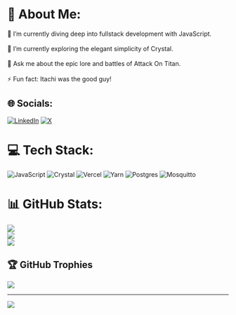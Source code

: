# 💫 About Me:
🔭 I’m currently diving deep into fullstack development with JavaScript.<br><br>🌱 I’m currently exploring the elegant simplicity of Crystal.<br><br>💬 Ask me about the epic lore and battles of Attack On Titan.<br><br>⚡ Fun fact: Itachi was the good guy!


## 🌐 Socials:
[![LinkedIn](https://img.shields.io/badge/LinkedIn-%230077B5.svg?logo=linkedin&logoColor=white)](https://linkedin.com/in/finley-mwachia) [![X](https://img.shields.io/badge/X-black.svg?logo=X&logoColor=white)](https://x.com/pafamy) 

# 💻 Tech Stack:
![JavaScript](https://img.shields.io/badge/javascript-%23323330.svg?style=for-the-badge&logo=javascript&logoColor=%23F7DF1E) ![Crystal](https://img.shields.io/badge/crystal-%23000000.svg?style=for-the-badge&logo=crystal&logoColor=white) ![Vercel](https://img.shields.io/badge/vercel-%23000000.svg?style=for-the-badge&logo=vercel&logoColor=white) ![Yarn](https://img.shields.io/badge/yarn-%232C8EBB.svg?style=for-the-badge&logo=yarn&logoColor=white) ![Postgres](https://img.shields.io/badge/postgres-%23316192.svg?style=for-the-badge&logo=postgresql&logoColor=white) ![Mosquitto](https://img.shields.io/badge/mosquitto-%233C5280.svg?style=for-the-badge&logo=eclipsemosquitto&logoColor=white)
# 📊 GitHub Stats:
![](https://github-readme-stats.vercel.app/api?username=nader215&theme=shadow_green&hide_border=false&include_all_commits=true&count_private=false)<br/>
![](https://github-readme-streak-stats.herokuapp.com/?user=nader215&theme=shadow_green&hide_border=false)<br/>
![](https://github-readme-stats.vercel.app/api/top-langs/?username=nader215&theme=shadow_green&hide_border=false&include_all_commits=true&count_private=false&layout=compact)

## 🏆 GitHub Trophies
![](https://github-profile-trophy.vercel.app/?username=nader215&theme=shadow_green&no-frame=true&no-bg=true&margin-w=4)

---
[![](https://visitcount.itsvg.in/api?id=nader215&icon=0&color=3)](https://visitcount.itsvg.in)

<!-- Proudly created with GPRM ( https://gprm.itsvg.in ) -->

